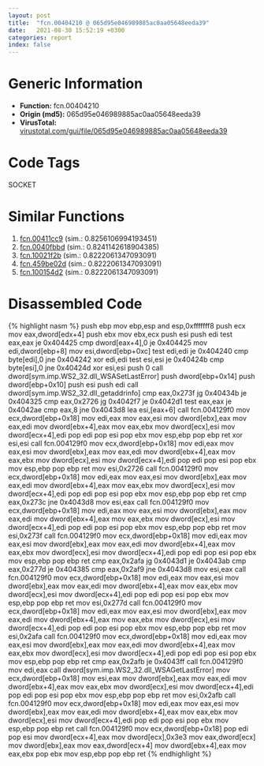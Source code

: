 ```yaml
---
layout: post
title:  "fcn.00404210 @ 065d95e046989885ac0aa05648eeda39"
date:   2021-08-30 15:52:19 +0300
categories: report
index: false
---
```


# Generic Information
- **Function:** fcn.00404210
- **Origin (md5):** 065d95e046989885ac0aa05648eeda39
- **VirusTotal:** [virustotal.com/gui/file/065d95e046989885ac0aa05648eeda39][virustotal_ref]

# Code Tags
<span class="tag" id="SOCKET">SOCKET</span>


# Similar Functions

1. [fcn.00411cc9][similar_1_ref] (sim.: 0.8256106994193451)
2. [fcn.0040fbbd][similar_2_ref] (sim.: 0.8241142618904385)
3. [fcn.10021f2b][similar_3_ref] (sim.: 0.8222061347093091)
4. [fcn.459be02d][similar_4_ref] (sim.: 0.8222061347093091)
5. [fcn.100154d2][similar_5_ref] (sim.: 0.8222061347093091)


# Disassembled Code

{% highlight nasm %}
push ebp
mov ebp,esp
and esp,0xfffffff8
push ecx
mov eax,dword[edx+4]
push ebx
mov ebx,ecx
push esi
push edi
test eax,eax
je 0x404425
cmp dword[eax+4],0
je 0x404425
mov edi,dword[ebp+8]
mov esi,dword[ebp+0xc]
test edi,edi
je 0x404240
cmp byte[edi],0
jne 0x404242
xor edi,edi
test esi,esi
je 0x40424b
cmp byte[esi],0
jne 0x40424d
xor esi,esi
push 0
call dword[sym.imp.WS2_32.dll_WSASetLastError]
push dword[ebp+0x14]
push dword[ebp+0x10]
push esi
push edi
call dword[sym.imp.WS2_32.dll_getaddrinfo]
cmp eax,0x273f
jg 0x40434b
je 0x404325
cmp eax,0x2726
jg 0x4042f7
je 0x4042d1
test eax,eax
je 0x4042ae
cmp eax,8
jne 0x4043d8
lea esi,[eax+6]
call fcn.004129f0
mov ecx,dword[ebp+0x18]
mov edi,eax
mov eax,esi
mov dword[ebx],eax
mov eax,edi
mov dword[ebx+4],eax
mov eax,ebx
mov dword[ecx],esi
mov dword[ecx+4],edi
pop edi
pop esi
pop ebx
mov esp,ebp
pop ebp
ret
xor esi,esi
call fcn.004129f0
mov ecx,dword[ebp+0x18]
mov edi,eax
mov eax,esi
mov dword[ebx],eax
mov eax,edi
mov dword[ebx+4],eax
mov eax,ebx
mov dword[ecx],esi
mov dword[ecx+4],edi
pop edi
pop esi
pop ebx
mov esp,ebp
pop ebp
ret
mov esi,0x2726
call fcn.004129f0
mov ecx,dword[ebp+0x18]
mov edi,eax
mov eax,esi
mov dword[ebx],eax
mov eax,edi
mov dword[ebx+4],eax
mov eax,ebx
mov dword[ecx],esi
mov dword[ecx+4],edi
pop edi
pop esi
pop ebx
mov esp,ebp
pop ebp
ret
cmp eax,0x273c
jne 0x4043d8
mov esi,eax
call fcn.004129f0
mov ecx,dword[ebp+0x18]
mov edi,eax
mov eax,esi
mov dword[ebx],eax
mov eax,edi
mov dword[ebx+4],eax
mov eax,ebx
mov dword[ecx],esi
mov dword[ecx+4],edi
pop edi
pop esi
pop ebx
mov esp,ebp
pop ebp
ret
mov esi,0x273f
call fcn.004129f0
mov ecx,dword[ebp+0x18]
mov edi,eax
mov eax,esi
mov dword[ebx],eax
mov eax,edi
mov dword[ebx+4],eax
mov eax,ebx
mov dword[ecx],esi
mov dword[ecx+4],edi
pop edi
pop esi
pop ebx
mov esp,ebp
pop ebp
ret
cmp eax,0x2afa
jg 0x4043d1
je 0x4043ab
cmp eax,0x277d
je 0x404385
cmp eax,0x2af9
jne 0x4043d8
mov esi,eax
call fcn.004129f0
mov ecx,dword[ebp+0x18]
mov edi,eax
mov eax,esi
mov dword[ebx],eax
mov eax,edi
mov dword[ebx+4],eax
mov eax,ebx
mov dword[ecx],esi
mov dword[ecx+4],edi
pop edi
pop esi
pop ebx
mov esp,ebp
pop ebp
ret
mov esi,0x277d
call fcn.004129f0
mov ecx,dword[ebp+0x18]
mov edi,eax
mov eax,esi
mov dword[ebx],eax
mov eax,edi
mov dword[ebx+4],eax
mov eax,ebx
mov dword[ecx],esi
mov dword[ecx+4],edi
pop edi
pop esi
pop ebx
mov esp,ebp
pop ebp
ret
mov esi,0x2afa
call fcn.004129f0
mov ecx,dword[ebp+0x18]
mov edi,eax
mov eax,esi
mov dword[ebx],eax
mov eax,edi
mov dword[ebx+4],eax
mov eax,ebx
mov dword[ecx],esi
mov dword[ecx+4],edi
pop edi
pop esi
pop ebx
mov esp,ebp
pop ebp
ret
cmp eax,0x2afb
je 0x4043ff
call fcn.004129f0
mov edi,eax
call dword[sym.imp.WS2_32.dll_WSAGetLastError]
mov ecx,dword[ebp+0x18]
mov esi,eax
mov dword[ebx],eax
mov eax,edi
mov dword[ebx+4],eax
mov eax,ebx
mov dword[ecx],esi
mov dword[ecx+4],edi
pop edi
pop esi
pop ebx
mov esp,ebp
pop ebp
ret
mov esi,0x2afb
call fcn.004129f0
mov ecx,dword[ebp+0x18]
mov edi,eax
mov eax,esi
mov dword[ebx],eax
mov eax,edi
mov dword[ebx+4],eax
mov eax,ebx
mov dword[ecx],esi
mov dword[ecx+4],edi
pop edi
pop esi
pop ebx
mov esp,ebp
pop ebp
ret
call fcn.004129f0
mov ecx,dword[ebp+0x18]
pop edi
pop esi
mov dword[ecx+4],eax
mov dword[ecx],0x3e3
mov eax,dword[ecx]
mov dword[ebx],eax
mov eax,dword[ecx+4]
mov dword[ebx+4],eax
mov eax,ebx
pop ebx
mov esp,ebp
pop ebp
ret
{% endhighlight %}


[similar_1_ref]: /report/fcn.00411cc9@7b00dd8f2abf54a73bfb09681334ff78
[similar_2_ref]: /report/fcn.0040fbbd@d96761eb00d2d97e2b6f5ffffed0b46a
[similar_3_ref]: /report/fcn.10021f2b@481b545f5c18f2fce1caac67ddc419e8
[similar_4_ref]: /report/fcn.459be02d@284c9c9722cef7520dddfe58806fd72f
[similar_5_ref]: /report/fcn.100154d2@4c3818fdf32d89a09257dbc9d3e142ea
[virustotal_ref]: https://www.virustotal.com/gui/file/065d95e046989885ac0aa05648eeda39